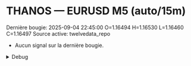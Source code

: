 # THANOS — EURUSD M5 (auto/15m)
Dernière bougie: 2025-09-04 22:45:00  O=1.16494  H=1.16530  L=1.16460  C=1.16497
Source active: twelvedata_repo

- Aucun signal sur la dernière bougie.

<details><summary>Debug</summary>

- TD_API_KEY manquant.

</details>